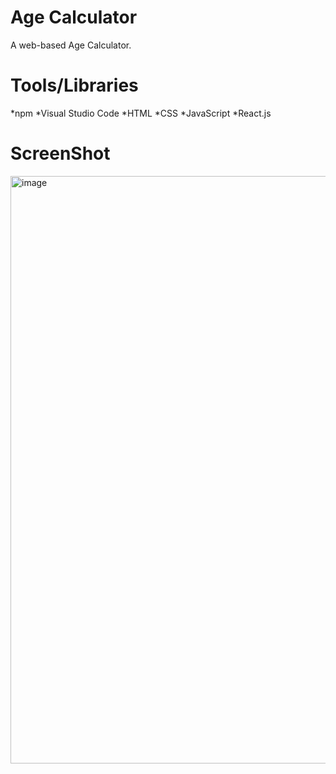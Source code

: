# Age Calculator

A web-based Age Calculator.

# Tools/Libraries

*npm
*Visual Studio Code
*HTML
*CSS
*JavaScript
*React.js


# ScreenShot
<img width="940" alt="image" src="https://github.com/ShozibAwan/CodeAlpha_Age_Calculator/assets/124383216/be11a212-49fa-43d4-8217-0a607a126a08">
